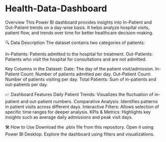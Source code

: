 # Health-Data-Dashboard
Overview
This Power BI dashboard provides insights into In-Patient and Out-Patient trends on a day-wise basis. It helps analyze hospital visits, patient flow, and trends over time for better healthcare decision-making.

🔍 Data Description
The dataset contains two categories of patients:

In-Patients: Patients admitted to the hospital for treatment.
Out-Patients: Patients who visit the hospital for consultations and are not admitted.

Key Columns in the Dataset:
Date: The day of the patient visit/admission.
In-Patient Count: Number of patients admitted per day.
Out-Patient Count: Number of patients visiting per day.
Total Patients: Sum of in-patients and out-patients per day.

📈 Dashboard Features
Daily Patient Trends: Visualizes the fluctuation of in-patient and out-patient numbers.
Comparative Analysis: Identifies patterns in patient visits across different days.
Interactive Filters: Allows selection of specific time ranges for deeper analysis.
KPIs & Metrics: Highlights key insights such as average daily admissions and peak visit days.

🛠 How to Use
Download the .pbix file from this repository.
Open it using Power BI Desktop.
Explore the dashboard using filters and visualizations.


